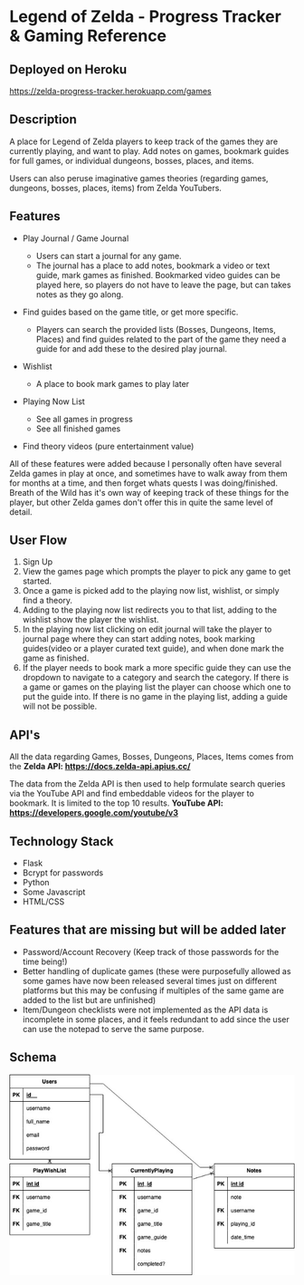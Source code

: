 # Legend of Zelda - Progress Tracker & Gaming Reference

## Deployed on Heroku

https://zelda-progress-tracker.herokuapp.com/games

## Description

A place for Legend of Zelda players to keep track of the games they are currently playing, and want to play. Add notes on games, bookmark guides for full games, or individual dungeons, bosses, places, and items. 

Users can also peruse imaginative games theories (regarding games, dungeons, bosses, places, items) from Zelda YouTubers.

## Features

- Play Journal / Game Journal 
    - Users can start a journal for any game.
    - The journal has a place to add notes, bookmark a video or text guide, mark games as finished. Bookmarked video guides can be played here, so players do not have to leave the page, but can takes notes as they go along.

- Find guides based on the game title, or get more specific.
    - Players can search the provided lists (Bosses, Dungeons, Items, Places) and find guides related to the part of the game they need a guide for and add these to the desired play journal.
- Wishlist
    - A place to book mark games to play later

- Playing Now List
    - See all games in progress
    - See all finished games

- Find theory videos (pure entertainment value)

All of these features were added because I personally often have several Zelda games in play at once, and sometimes have to walk away from them for months at a time, and then forget whats quests I was doing/finished. Breath of the Wild has it's own way of keeping track of these things for the player, but other Zelda games don't offer this in quite the same level of detail.

## User Flow

1. Sign Up
2. View the games page which prompts the player to pick any game to get started.
3. Once a game is picked add to the playing now list, wishlist, or simply find a theory.
4. Adding to the playing now list redirects you to that list, adding to the wishlist show the player the wishlist.
5. In the playing now list clicking on edit journal will take the player to journal page where they can start adding notes, book marking guides(video or a player curated text guide), and when done mark the game as finished.
6. If the player needs to book mark a more specific guide they can use the dropdown to navigate to a category and search the category. If there is a game or games on the playing list the player can choose which one to put the guide into. If there is no game in the playing list, adding a guide will not be possible.

## API's

All the data regarding Games, Bosses, Dungeons, Places, Items comes from the **Zelda API: https://docs.zelda-api.apius.cc/**

The data from the Zelda API is then used to help formulate search queries via the YouTube API and find embeddable videos for the player to bookmark. It is limited to the top 10 results. **YouTube API: https://developers.google.com/youtube/v3**

## Technology Stack

- Flask
- Bcrypt for passwords
- Python
- Some Javascript
- HTML/CSS

## Features that are missing but will be added later

- Password/Account Recovery (Keep track of those passwords for the time being!)
- Better handling of duplicate games (these were purposefully allowed as some games have now been released several times just on different platforms but this may be confusing if multiples of the same game are added to the list but are unfinished)
- Item/Dungeon checklists were not implemented as the API data is incomplete in some places, and it feels redundant to add since the user can use the notepad to serve the same purpose.

## Schema
![jpg of schema](static/images/LoZ_Progress_Schema.jpg)
